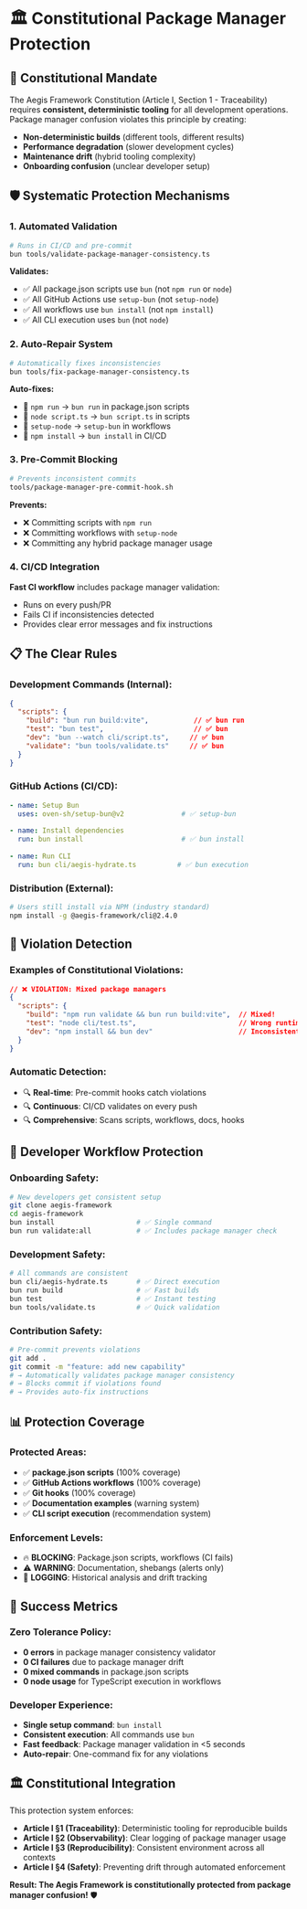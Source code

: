 # 🏛️ Constitutional Package Manager Protection

## 🎯 **Constitutional Mandate**

The Aegis Framework Constitution (Article I, Section 1 - Traceability) requires **consistent, deterministic tooling** for all development operations. Package manager confusion violates this principle by creating:

- **Non-deterministic builds** (different tools, different results)
- **Performance degradation** (slower development cycles)
- **Maintenance drift** (hybrid tooling complexity)
- **Onboarding confusion** (unclear developer setup)

## 🛡️ **Systematic Protection Mechanisms**

### **1. Automated Validation** 
```bash
# Runs in CI/CD and pre-commit
bun tools/validate-package-manager-consistency.ts
```

**Validates:**
- ✅ All package.json scripts use `bun` (not `npm run` or `node`)
- ✅ All GitHub Actions use `setup-bun` (not `setup-node`)
- ✅ All workflows use `bun install` (not `npm install`)
- ✅ All CLI execution uses `bun` (not `node`)

### **2. Auto-Repair System**
```bash
# Automatically fixes inconsistencies
bun tools/fix-package-manager-consistency.ts
```

**Auto-fixes:**
- 🔧 `npm run` → `bun run` in package.json scripts
- 🔧 `node script.ts` → `bun script.ts` in scripts  
- 🔧 `setup-node` → `setup-bun` in workflows
- 🔧 `npm install` → `bun install` in CI/CD

### **3. Pre-Commit Blocking**
```bash
# Prevents inconsistent commits
tools/package-manager-pre-commit-hook.sh
```

**Prevents:**
- ❌ Committing scripts with `npm run` 
- ❌ Committing workflows with `setup-node`
- ❌ Committing any hybrid package manager usage

### **4. CI/CD Integration**
**Fast CI workflow** includes package manager validation:
- Runs on every push/PR
- Fails CI if inconsistencies detected
- Provides clear error messages and fix instructions

## 📋 **The Clear Rules**

### **Development Commands (Internal):**
```json
{
  "scripts": {
    "build": "bun run build:vite",           // ✅ bun run
    "test": "bun test",                      // ✅ bun  
    "dev": "bun --watch cli/script.ts",     // ✅ bun
    "validate": "bun tools/validate.ts"     // ✅ bun
  }
}
```

### **GitHub Actions (CI/CD):**
```yaml
- name: Setup Bun
  uses: oven-sh/setup-bun@v2              # ✅ setup-bun
  
- name: Install dependencies  
  run: bun install                        # ✅ bun install
  
- name: Run CLI
  run: bun cli/aegis-hydrate.ts          # ✅ bun execution
```

### **Distribution (External):**
```bash
# Users still install via NPM (industry standard)
npm install -g @aegis-framework/cli@2.4.0
```

## 🚨 **Violation Detection**

### **Examples of Constitutional Violations:**
```json
// ❌ VIOLATION: Mixed package managers
{
  "scripts": {
    "build": "npm run validate && bun run build:vite",  // Mixed!
    "test": "node cli/test.ts",                         // Wrong runtime!
    "dev": "npm install && bun dev"                     // Inconsistent!
  }
}
```

### **Automatic Detection:**
- 🔍 **Real-time**: Pre-commit hooks catch violations
- 🔍 **Continuous**: CI/CD validates on every push
- 🔍 **Comprehensive**: Scans scripts, workflows, docs, hooks

## 🔧 **Developer Workflow Protection**

### **Onboarding Safety:**
```bash
# New developers get consistent setup
git clone aegis-framework
cd aegis-framework
bun install                    # ✅ Single command
bun run validate:all           # ✅ Includes package manager check
```

### **Development Safety:**
```bash
# All commands are consistent
bun cli/aegis-hydrate.ts       # ✅ Direct execution
bun run build                  # ✅ Fast builds  
bun test                       # ✅ Instant testing
bun tools/validate.ts          # ✅ Quick validation
```

### **Contribution Safety:**
```bash
# Pre-commit prevents violations
git add .
git commit -m "feature: add new capability"
# → Automatically validates package manager consistency
# → Blocks commit if violations found
# → Provides auto-fix instructions
```

## 📊 **Protection Coverage**

### **Protected Areas:**
- ✅ **package.json scripts** (100% coverage)
- ✅ **GitHub Actions workflows** (100% coverage)  
- ✅ **Git hooks** (100% coverage)
- ✅ **Documentation examples** (warning system)
- ✅ **CLI script execution** (recommendation system)

### **Enforcement Levels:**
- 🔥 **BLOCKING**: Package.json scripts, workflows (CI fails)
- ⚠️ **WARNING**: Documentation, shebangs (alerts only)
- 📝 **LOGGING**: Historical analysis and drift tracking

## 🎯 **Success Metrics**

### **Zero Tolerance Policy:**
- **0 errors** in package manager consistency validator
- **0 CI failures** due to package manager drift  
- **0 mixed commands** in package.json scripts
- **0 node usage** for TypeScript execution in workflows

### **Developer Experience:**
- **Single setup command**: `bun install`
- **Consistent execution**: All commands use `bun`
- **Fast feedback**: Package manager validation in <5 seconds
- **Auto-repair**: One-command fix for any violations

## 🏛️ **Constitutional Integration**

This protection system enforces:

- **Article I §1 (Traceability)**: Deterministic tooling for reproducible builds
- **Article I §2 (Observability)**: Clear logging of package manager usage
- **Article I §3 (Reproducibility)**: Consistent environment across all contexts  
- **Article I §4 (Safety)**: Preventing drift through automated enforcement

**Result: The Aegis Framework is constitutionally protected from package manager confusion!** 🛡️
